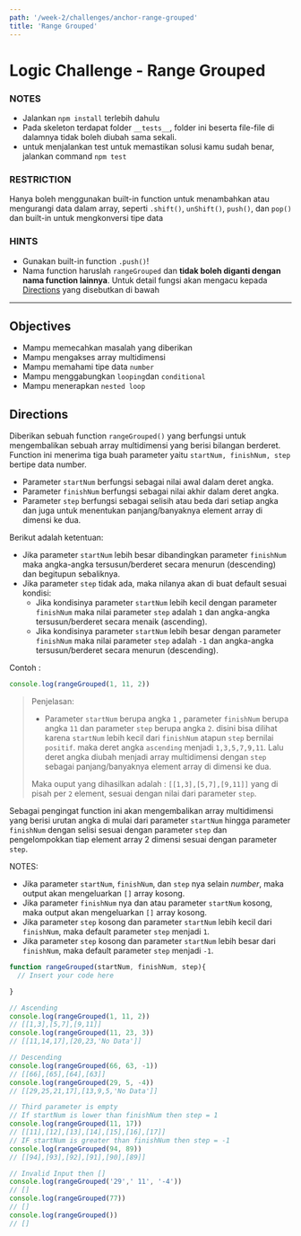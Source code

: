 ```yaml
---
path: '/week-2/challenges/anchor-range-grouped'
title: 'Range Grouped'
---
```


# Logic Challenge - Range Grouped

### NOTES

- Jalankan `npm install` terlebih dahulu
- Pada skeleton terdapat folder `__tests__`, folder ini beserta file-file di dalamnya tidak boleh diubah sama sekali.
- untuk menjalankan test untuk memastikan solusi kamu sudah benar, jalankan command `npm test`

### RESTRICTION

Hanya boleh menggunakan built-in function untuk menambahkan atau mengurangi data dalam array, seperti `.shift()`, `unShift()`, `push()`, dan `pop()` dan built-in untuk mengkonversi tipe data

### HINTS

- Gunakan built-in function `.push()`!
- Nama function haruslah `rangeGrouped` dan __tidak boleh diganti dengan nama function lainnya__. Untuk detail fungsi akan mengacu kepada [Directions](#directions) yang disebutkan di bawah

---
## Objectives

- Mampu memecahkan masalah yang diberikan
- Mampu mengakses array multidimensi
- Mampu memahami tipe data `number`
- Mampu menggabungkan `looping`dan `conditional`
- Mampu menerapkan `nested loop`

## Directions

Diberikan sebuah function `rangeGrouped()` yang berfungsi untuk mengembalikan sebuah array multidimensi yang berisi bilangan berderet.
Function ini menerima tiga buah parameter yaitu `startNum, finishNum, step` bertipe data number.
- Parameter `startNum` berfungsi sebagai nilai awal dalam deret angka.
- Parameter `finishNum` berfungsi sebagai nilai akhir dalam deret angka.
- Parameter `step` berfungsi sebagai selisih atau beda dari setiap angka dan juga untuk menentukan panjang/banyaknya element array di dimensi ke dua.

Berikut adalah ketentuan:

- Jika parameter `startNum` lebih besar dibandingkan parameter `finishNum` maka angka-angka tersusun/berderet secara menurun (descending) dan begitupun sebaliknya.
- Jika parameter `step` tidak ada, maka nilanya akan di buat default sesuai kondisi:
    - Jika kondisinya parameter `startNum` lebih kecil dengan parameter `finishNum` maka nilai parameter `step` adalah `1` dan angka-angka tersusun/berderet secara menaik (ascending).
    - Jika kondisinya parameter `startNum` lebih besar dengan parameter `finishNum` maka nilai parameter `step` adalah `-1` dan angka-angka tersusun/berderet secara menurun (descending).

Contoh :
```js
console.log(rangeGrouped(1, 11, 2))
```
>Penjelasan:
>- Parameter `startNum` berupa angka `1` , parameter `finishNum` berupa angka `11` dan parameter `step` berupa angka `2`. disini bisa dilihat karena `startNum` lebih kecil dari `finishNum` atapun `step` bernilai `positif`. maka deret angka `ascending` menjadi `1,3,5,7,9,11`. Lalu deret angka diubah menjadi array multidimensi dengan `step` sebagai panjang/banyaknya element array di dimensi ke dua.
>
>Maka ouput yang dihasilkan adalah : ```[[1,3],[5,7],[9,11]]``` yang di pisah per `2` element, sesuai dengan nilai dari parameter `step`.

Sebagai pengingat function ini akan mengembalikan array multidimensi yang berisi urutan angka di mulai dari parameter `startNum` hingga parameter `finishNum` dengan selisi sesuai dengan parameter `step` dan pengelompokkan tiap element array 2 dimensi sesuai dengan parameter `step`.

NOTES:

- Jika parameter `startNum`, `finishNum`, dan `step` nya selain _number_, maka output akan mengeluarkan `[]` array kosong.
- Jika parameter `finishNum` nya dan atau parameter `startNum` kosong, maka output akan mengeluarkan `[]` array kosong.
- Jika parameter `step` kosong dan parameter `startNum` lebih kecil dari `finishNum`, maka default parameter `step` menjadi `1`.
- Jika parameter `step` kosong dan parameter `startNum` lebih besar dari `finishNum`, maka default parameter `step` menjadi `-1`.

```js
function rangeGrouped(startNum, finishNum, step){
  // Insert your code here

}

// Ascending
console.log(rangeGrouped(1, 11, 2))
// [[1,3],[5,7],[9,11]]
console.log(rangeGrouped(11, 23, 3))
// [[11,14,17],[20,23,'No Data']]

// Descending
console.log(rangeGrouped(66, 63, -1))
// [[66],[65],[64],[63]]
console.log(rangeGrouped(29, 5, -4))
// [[29,25,21,17],[13,9,5,'No Data']]

// Third parameter is empty
// If startNum is lower than finishNum then step = 1
console.log(rangeGrouped(11, 17))
// [[11],[12],[13],[14],[15],[16],[17]]
// IF startNum is greater than finishNum then step = -1
console.log(rangeGrouped(94, 89))
// [[94],[93],[92],[91],[90],[89]]

// Invalid Input then []
console.log(rangeGrouped('29',' 11', '-4'))
// []
console.log(rangeGrouped(77))
// []
console.log(rangeGrouped())
// []
```
